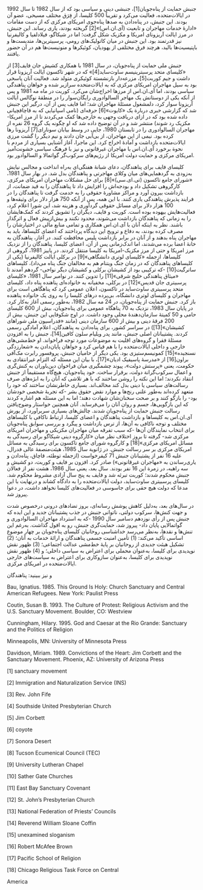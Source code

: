   جنبش حمایت از پناه‌جویان[1]، جنبشی دینی و سیاسی بود که از سال 1982 تا سال 1992 در ایالات‌متحده، فعالیت می‌کرد و تقریباً 500 کلیسا، از فِرَق مختلف مسیحی، عضو آن بودند. این جنبش، در پناه‌دادن به صدها پناه‌جوی امریکای مرکزی که از دست مقامات «ادارۀ خدمات مهاجران و تابعیت (آی.ان.اس)»[2] گریخته بودند، یاری رساند. این جنبش، در مرز ایالت آریزونای امریکا و مکزیک شکل گرفت؛ اما در شیکاگو، فیلادلفیا و کالیفرنیا نیز قدرتمند بود. این جنبش در میان کاتولیک‌های رومی، پرسبیترین‌ها، متدیست‌ها و باپتیسیت‌ها بالید، هرچند فرق مختلفی از یهودیان، کوئیکرها و منونیست‌ها هم در آن حضور یافتند.

 جنبش ملی حمایت از پناه‌جویان، در سال 1981 با همکاری کشیش جان فایف[3] از «کلیسای متحد پرسبترینیسم ساوث‌ساید[4]» که در شهر تاکسون ایالت آریزونا قرار داشت و جیم کوربت[5]، مزرعه‌دار بازنشستة کوئیکری متولد شد. فعالیت آنان پاسخی بود به سیل مهاجران امریکای مرکزی که به ایالات‌متحده سرازیر شده و خواهان پناهندگی سیاسی بودند، اما آی.ان.اس از مرزها اخراج‌شان می‌کرد. کوربت در ماه مه 1981 و پس از آنکه یکی از دوستانش یک مهاجر السالوادوری رایگان‌سوار را در منطقۀ نوگالس ایالت آریزونا سوار کرد، دلمشغول مسئلۀ مهاجران شد؛ اما فایف پس از آن، درگیر این جنبش شد که گزارشی خبری دربارة یک «کایوت»[6] حرفه‌ای (نامی اسپانیایی که به قاچاقچیانی داده شده بود که در ازای دریافت وجهی به خارجی‌ها کمک می‌کردند تا از مرز امریکا-مکزیک رد شوند) منتشر شد و در آن توضیح داده شد که او چگونه یک گروه 26 نفره از مهاجران السالوادوری را در تابستان 1980، جایی در وسط بیابان سونارای[7] آریزونا رها کرده بود. نیمی از این مهاجران، از بی‌آبی جان دادند و نیم دیگر را گشت مرزی ایالات‌متحده بازداشت و آمادۀ اخراج کرد. این ماجرا، آغاز آشنایی بسیاری از مردم با نحوة برخورد آی.ان.اس با مهاجران غیرقانونی و نیز با فرهنگ سیاسی خشونت‌آمیز امریکای مرکزی و حمایت دولت امریکا از رژیم‌های سرکوب‌گر گواتمالا و السالوادور بود.

 کلیسای فایف برای پناهندگان، دعای شبانۀ هفتگی‌ای به‌راه انداخت و مجالس نیایش به‌زودی به گردهمایی‌های میان وکلای مهاجرتی و پناهندگان بدل شد. در بهار سال 1981، «شورای جامع تاکسون (تی.ای.سی)»[8] برای حل مشکلات مهاجران امریکای مرکزی، کارگروهی تشکیل داد و بودجه‌اش را افزایش داد تا پناهندگان را به قید ضمانت، از بازداشت بیرون آورد و مراکز مشاورۀ حقوقی را به خدمت گرفت تا پناهندگان را در فرایند پذیرش پناهندگی یاری کنند. با این همه، پس از آنکه 750 هزار دلار برای وثیقه‌ها و 100 هزار دلار برای مسائل حقوقی گردآوری و هزینه شد، این شورا اعلام کرد، فعالیت‌هایش بیهوده بوده‌ است. کوربت و فایف، دیگران را تشویق کردند که کمک‌هایشان را به زمانی که پناهندگان بازداشت‌ می‌شوند، محدود نکنند و بیش‌ازپیش فعال و اثرگذار باشند. نظر به اینکه آنان با آی.ان.اس همکاری و تمامی منابع مالی در اختیارشان را مصرف کرده بودند، به دفاع و ترویج این دیدگاه پرداختند که اعضای کلیساها، باید به مهاجران پناه بدهند و از آنان در برابر بازداشت پلیس محافظت کنند. در آغاز، پناهندگان به خانۀ اعضا برده می‌شدند، اما اندک‌زمانی پس از آن، اعضای کلیسا، پناهندگان را از نزدیک مرز امریکا و حتی از مرز مکزیک-امریکا به کلیسا منتقل کردند. در پاییز 1981، گروهی از کلیساها، ازجمله «کلیسای لوتری دانشگاهی»[9] در برکلی ایالت کالیفرنیا (یکی از کلیساهای پناهندگان که در زمان جنگ ویتنام هم به مخالفان جنگ پناه می‌داد)، کلیساهای ساترگیت[10] -که ترکیبی بود از کشیشان برکلی و کشیشان دیگر نواحی- گردهم آمدند تا «میثاق پناهندگی خلیج شرقی»[11] را تدوین کنند. در نوامبر سال 1981، «کلیسای پرسبیتری ‌جان قدیس»[12] در برکلی، مخفیانه به خانواده‌ای پناهنده پناه داد، کلیسای متحد پرسبیتری ساوث‌ساید در تاکسون، اعلان عمومی کرد که پناهگاهی است برای مهاجران و کلیسای لوتری دانشگاه، بی‌پرده درهای کلیسا را به روی یک خانواده پناهنده باز کرد. جنبش حمایت از پناه‌جویان، در 24 مه سال 1982، به‌طور رسمی آغاز به‌کار کرد. در پایان سال 1983، نزدیک به 70 پناهگاه عمومی برای پناه‌جویان، بیش از 600 کلیسای حامی و 50 کمیتۀ سازمان‌دهندۀ محلی وجود داشت. در اوج شکوفایی این جنبش، بیش از 200 فرقۀ دینی و بیش از 600 سازمان دینی (مانند «فدراسیون ملی شوراهای کشیشان»[13]) در سراسر کشور، برای پناه‌دادن به پناهندگان، اعلام آمادگی رسمی کردند. پشتیبانان اصلی جنبش، مانند پدر ویلیام سلون کافین[14]، جنبش را به افزودن مسئلۀ فقرا و گروه‌های اقلیت به موضوعات مورد توجه فراخواند. او خط‌مشی‌های خارجی و داخلی ایالات‌متحده را با هم قیاس کرد و خواهان پایان‌دادن به «شعارزدگی نسنجیده»[15] کمونیسم‌ستیزی بود. یکی دیگر از حامیان جنبش، پروفسور رابرت مک‌آفی براون[16] از «مدرسۀ پاسیفیک ادیان»[17]، با بیان این مسئله که التزام غیرانتقادی به حکومت، یعنی «پرستش دولت»، پیوند چشمگیری میان فراخوان دین‌باوران به کنش‌گری و اعمال سرکوب‌گرانة دولت، برقرار ساخت. خود پناه‌جویان، هیچ‌گاه مستقیماً از جنبش انتقاد نکردند؛ اما این نکته را روشن ساختند که با هر تلاشی که آنان را به ابژه‌های صرف رسالت‌های سیاسی یا دینی بدل کند مخالف‌اند. بسیاری خاطرنشان ساختند که خود را متعهد کرده‌اند به‌طور علنی رنج‌ها و موارد نقض حقوق بشر -که تجربۀ شخصی خودشان بود- را بازگو کنند و بر صحت سخنان‌شان شهادت دهند؛ اما به این مسئله هم اشاره کردند که این بازگویی‌ها، جسم و روان آنان را می‌فرساید. آنان همچنین خواستار وضوح‌یافتن رسالت جنبش حمایت از پناه‌جویان شدند. چالش‌های بسیاری سربرآورد، از یورش آی.ان.اس به کلیساها و بازداشت پناهندگان و اعضای کلیسا، ارتباط ناکافی با کلیساهای مختلف و توجه ناکافی به آن‌ها، از ترس بازداشت و پیگرد و بررسی سوابق پناه‌جویان برای انتخاب نمایندگان آن‌ها -که سبب تفرقه میان مهاجران مکزیکی‌ و مهاجران امریکای مرکزی شد- گرفته تا بروز اختلاف نظر میان «کارگروه دینی شیکاگو برای رسیدگی به مسائل امریکای مرکزی»[18] و کارگروه شورای جامع تاکسون برای رسیدگی به مسائل امریکای مرکزی بر سر رسالت جنبش. در ژانویة سال 1985، هیئت‌منصفۀ عالی فدرال، علیه 16 نفر از پشتیبانان جنبش 71 کیفرخواست (ازجمله توطئه، قاچاق، پناه‌دادن و یاری‌رساندن به «مهاجران غیرقانونی») صادر کرد. افزون بر فایف و کوربت، دو کشیش و سه راهبه، در زمرة این 16 نفر بودند. سال بعد، یعنی سال 1986، هشت نفر از فعالان جنبش محکوم شدند؛ کوربت تبرئه شد و فایف به پنج سال آزادی مشروط محکوم شد. کلیسای پرسبیتری ساوث‌ساید، دولت ایالات‌متحده را به دادگاه کشاند و درنهایت با این مدعا که دولت هیچ حقی برای جاسوسی در فعالیت‌های کلیسا نخواهد داشت، در دعوا پیروز شد.

در سال‌های بعد، به‌دلیل کاهش پوشش رسانه‌ای، بروز تضادهای درونی درخصوص شدت و جهت کنش‌ها، سرکوب دولتی، ناتوانی جنبش در جذب پشتیبانان جدید و این ایده که جنبش پس از رأی نوزدهم دسامبر سال 1990 -که به استرداد مهاجران السالوادوری و گواتمالایی پایان داد- پیروز شد، حمایت‌گری جنبش، رو به افول گذاشت. به‌رغم این تنش‌ها و نقدها، به‌نظر می‌رسد خدا‌شناسی روحانیان کلیسای پناه‌جویان بر چهار موضوع اساسی تأکید می‌کند: (1) تأمین امنیت جسمی پناهندگان و ارائۀ خدمات به آنان؛ (2) تشکیل هیئت جدیدی از روحانیان بر پایۀ خط‌مشی عدالت اجتماعی؛ (3) ظهور نقش نوپدیدی برای کلیسا، به‌عنوان محملی برای اعتراض به سیاسی داخلی؛ و (4) ظهور نقش نوپدیدی برای کلیسا، به‌عنوان سازوکاری برای اعتراض به سیاست‌های خارجی ایالات‌متحده در امریکای مرکزی.

و نیز ببینید: پناهندگان

Bau, Ignatius. 1985. This Ground Is Holy: Church Sanctuary and Central American Refugees. New York: Paulist Press

Coutin, Susan B. 1993. The Culture of Protest: Religious Activism and the U.S. Sanctuary Movement. Boulder, CO: Westview

Cunningham, Hilary. 1995. God and Caesar at the Rio Grande: Sanctuary and the Politics of Religion

Minneapolis, MN: University of Minnesota Press

Davidson, Miriam. 1989. Convictions of the Heart: Jim Corbett and the Sanctuary Movement. Phoenix, AZ: University of Arizona Press

 [1] sanctuary movement 

[2] Immigration and Naturalization Service (INS) 

[3] Rev. John Fife

[4] Southside United Presbyterian Church

[5] Jim Corbett

[6] coyote

[7] Sonora Desert

[8] Tucson Ecumenical Council (TEC)

[9] University Lutheran Chapel

 [10] Sather Gate Churches

[11] East Bay Sanctuary Covenant

[12] St. John’s Presbyterian Church

[13] National Federation of Priests’ Councils

 [14] Reverend William Sloane Coffin

[15] unexamined sloganism

[16] Robert McAfee Brown

[17] Pacific School of Religion

[18] Chicago Religious Task Force on Central

America

 

 

 

 
